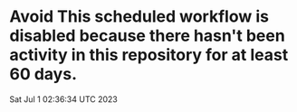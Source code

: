 # Avoid This scheduled workflow is disabled because there hasn't been activity in this repository for at least 60 days.
Sat Jul  1 02:36:34 UTC 2023
